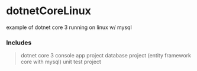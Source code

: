 # dotnetCoreLinux

example of dotnet core 3 running on linux w/ mysql

### Includes

> dotnet core 3 console app project
> database project (entity framework core with mysql)
> unit test project
